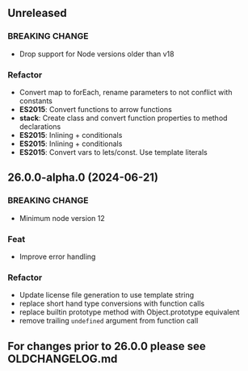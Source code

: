 ## Unreleased

### BREAKING CHANGE

- Drop support for Node versions older than v18

### Refactor

- Convert map to forEach, rename parameters to not conflict with constants
- **ES2015**: Convert functions to arrow functions
- **stack**: Create class and convert function properties to method declarations
- **ES2015**: Inlining + conditionals
- **ES2015**: Inlining + conditionals
- **ES2015**: Convert vars to lets/const. Use template literals

## 26.0.0-alpha.0 (2024-06-21)

### BREAKING CHANGE

- Minimum node version 12

### Feat

- Improve error handling

### Refactor

- Update license file generation to use template string
- replace short hand type conversions with function calls
- replace builtin prototype method with Object.prototype equivalent
- remove trailing `undefined` argument from function call

## For changes prior to 26.0.0 please see OLDCHANGELOG.md

